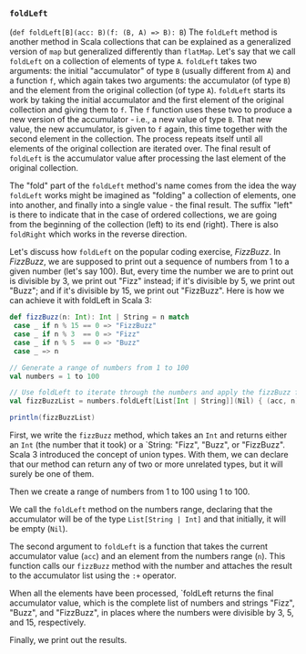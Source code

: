 ### `foldLeft`
(`def foldLeft[B](acc: B)(f: (B, A) => B): B`)
The `foldLeft` method is another method in Scala collections that can be explained as a generalized version of `map` but generalized differently than `flatMap`. Let's say that we call `foldLeft` on a collection of elements of type `A`. `foldLeft` takes two arguments: the initial "accumulator" of type `B` (usually different from `A`) and a function `f`, which again takes two arguments: the accumulator (of type `B`) and the element from the original collection (of type `A`). `foldLeft` starts its work by taking the initial accumulator and the first element of the original collection and giving them to `f`. The `f` function uses these two to produce a new version of the accumulator - i.e., a new value of type `B`. That new value, the new accumulator, is given to `f` again, this time together with the second element in the collection. The process repeats itself until all elements of the original collection are iterated over. The final result of `foldLeft` is the accumulator value after processing the last element of the original collection.

The "fold" part of the `foldLeft` method's name comes from the idea the way `foldLeft` works might be imagined as "folding" a collection of elements, one into another, and finally into a single value - the final result. The suffix "left" is there to indicate that in the case of ordered collections, we are going from the beginning of the collection (left) to its end (right). There is also `foldRight` which works in the reverse direction.

Let's discuss how `foldLeft` on the popular coding exercise, *FizzBuzz*. In *FizzBuzz*, we are supposed to print out a sequence of numbers from 1 to a given number (let's say 100). But, every time the number we are to print out is divisible by 3, we print out "Fizz" instead; if it's divisible by 5, we print out "Buzz"; and if it's divisible by 15, we print out "FizzBuzz". Here is how we can achieve it with foldLeft in Scala 3:

```scala
def fizzBuzz(n: Int): Int | String = n match
 case _ if n % 15 == 0 => "FizzBuzz"
 case _ if n % 3  == 0 => "Fizz"
 case _ if n % 5  == 0 => "Buzz"
 case _ => n

// Generate a range of numbers from 1 to 100
val numbers = 1 to 100

// Use foldLeft to iterate through the numbers and apply the fizzBuzz function
val fizzBuzzList = numbers.foldLeft[List[Int | String]](Nil) { (acc, n) => acc :+ fizzBuzz(n) }

println(fizzBuzzList)
```

First, we write the `fizzBuzz` method, which takes an `Int` and returns either an `Int` (the number that it took) or a `String: "Fizz", "Buzz", or "FizzBuzz". Scala 3 introduced the concept of union types. With them, we can declare that our method can return any of two or more unrelated types, but it will surely be one of them.

Then we create a range of numbers from 1 to 100 using 1 to 100.

We call the `foldLeft` method on the numbers range, declaring that the accumulator will be of the type `List[String | Int]` and that initially, it will be empty (`Nil`).

The second argument to `foldLeft` is a function that takes the current accumulator value (`acc`) and an element from the numbers range (`n`). This function calls our `fizzBuzz` method with the number and attaches the result to the accumulator list using the `:+` operator.

When all the elements have been processed, `foldLeft returns the final accumulator value, which is the complete list of numbers and strings "Fizz", "Buzz", and "FizzBuzz", in places where the numbers were divisible by 3, 5, and 15, respectively.

Finally, we print out the results.
